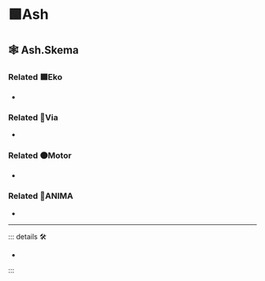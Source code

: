 # 🟩<ekos>Ash</ekos>

## 🕸 Ash.Skema

### Related 🟩<ekos>Eko</ekos>

-

### Related 🔻<via>Via</via>

-

### Related 🟠<motor>Motor</motor>

-

### Related 💜<anima>ANIMA</anima>

-

---

<!-- =================================================== -->
<!-- =================================================== -->
<!-- =================================================== -->
<!-- =================================================== -->
<!-- =================================================== -->
::: details 🛠

-

:::
